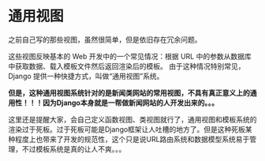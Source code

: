 # 通用视图

之前自己写的那些视图，虽然很简单，但是依旧存在冗余问题。

这些视图反映基本的 Web 开发中的一个常见情况：根据 URL 中的参数从数据库中获取数据、载入模板文件然后返回渲染后的模板。 由于这种情况特别常见，Django 提供一种快捷方式，叫做“通用视图”系统。

**但是，这种通用视图系统针对的是新闻类网站的常用视图，不具有真正意义上的通用性！！！因为Django本身就是一帮做新闻网站的人开发出来的。。。**

这里还是提醒大家，会自己定义函数视图、类视图就行了，通用视图和模板系统的渲染过于死板。过于死板可能是Django框架让人吐槽的地方了。但是这种死板某种程度上也带来了开发的规范性，这个只是说URL路由系统和数据模型系统易于管理，不过模板系统是真的让人不爽。。。